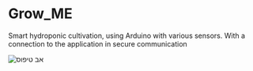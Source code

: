 # Grow_ME
Smart hydroponic cultivation, using Arduino with various sensors.
With a connection to the application in secure communication


![אב טיפוס](https://user-images.githubusercontent.com/73774191/233047725-821fae58-06fc-440c-944a-7b562d07ecae.jpg)
